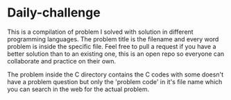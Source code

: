 # Daily-challenge
This is a compilation of problem I solved with solution in different programming languages.
The problem title is the filename and every word problem is inside the specific file.
Feel free to pull a request if you have a better solution than to an existing one, this is an open repo so everyone can collaborate and practice on their own.

The problem inside the C directory contains the C codes with some doesn't have a problem question but only the 'problem code' in it's file name which you can search in the web for the actual problem.
